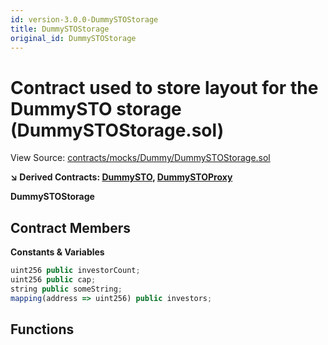 ```yaml
---
id: version-3.0.0-DummySTOStorage
title: DummySTOStorage
original_id: DummySTOStorage
---
```


# Contract used to store layout for the DummySTO storage (DummySTOStorage.sol)

View Source: [contracts/mocks/Dummy/DummySTOStorage.sol](../../../contracts/mocks/Dummy/DummySTOStorage.sol)

**↘ Derived Contracts: [DummySTO](DummySTO.md), [DummySTOProxy](DummySTOProxy.md)**

**DummySTOStorage**

## Contract Members
**Constants & Variables**

```js
uint256 public investorCount;
uint256 public cap;
string public someString;
mapping(address => uint256) public investors;

```

## Functions

